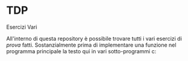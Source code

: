 # TDP
Esercizi Vari 

All'interno di questa repository è possibile trovare tutti i vari esercizi di *prova* fatti.
Sostanzialmente prima di implementare una funzione nel programma principale la testo qui in vari sotto-programmi c:
